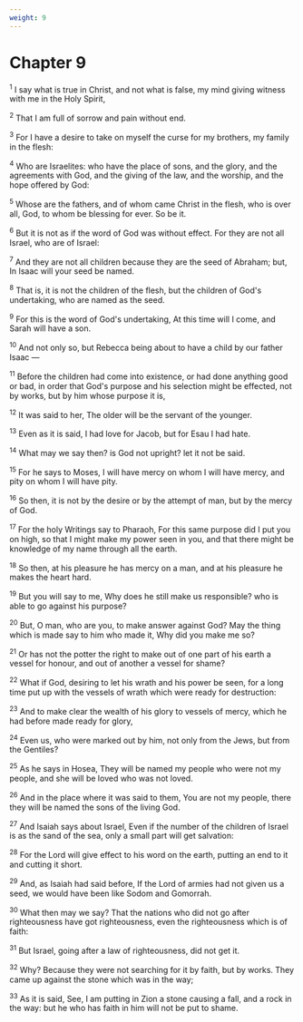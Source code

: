 ```yaml
---
weight: 9
---
```


# Chapter 9

<sup>1</sup> I say what is true in Christ, and not what is false, my mind giving witness with me in the Holy Spirit, 

<sup>2</sup> That I am full of sorrow and pain without end. 

<sup>3</sup> For I have a desire to take on myself the curse for my brothers, my family in the flesh: 

<sup>4</sup> Who are Israelites: who have the place of sons, and the glory, and the agreements with God, and the giving of the law, and the worship, and the hope offered by God: 

<sup>5</sup> Whose are the fathers, and of whom came Christ in the flesh, who is over all, God, to whom be blessing for ever. So be it. 

<sup>6</sup> But it is not as if the word of God was without effect. For they are not all Israel, who are of Israel: 

<sup>7</sup> And they are not all children because they are the seed of Abraham; but, In Isaac will your seed be named. 

<sup>8</sup> That is, it is not the children of the flesh, but the children of God's undertaking, who are named as the seed. 

<sup>9</sup> For this is the word of God's undertaking, At this time will I come, and Sarah will have a son. 

<sup>10</sup> And not only so, but Rebecca being about to have a child by our father Isaac — 

<sup>11</sup> Before the children had come into existence, or had done anything good or bad, in order that God's purpose and his selection might be effected, not by works, but by him whose purpose it is, 

<sup>12</sup> It was said to her, The older will be the servant of the younger. 

<sup>13</sup> Even as it is said, I had love for Jacob, but for Esau I had hate. 

<sup>14</sup> What may we say then? is God not upright? let it not be said. 

<sup>15</sup> For he says to Moses, I will have mercy on whom I will have mercy, and pity on whom I will have pity. 

<sup>16</sup> So then, it is not by the desire or by the attempt of man, but by the mercy of God. 

<sup>17</sup> For the holy Writings say to Pharaoh, For this same purpose did I put you on high, so that I might make my power seen in you, and that there might be knowledge of my name through all the earth. 

<sup>18</sup> So then, at his pleasure he has mercy on a man, and at his pleasure he makes the heart hard. 

<sup>19</sup> But you will say to me, Why does he still make us responsible? who is able to go against his purpose? 

<sup>20</sup> But, O man, who are you, to make answer against God? May the thing which is made say to him who made it, Why did you make me so? 

<sup>21</sup> Or has not the potter the right to make out of one part of his earth a vessel for honour, and out of another a vessel for shame? 

<sup>22</sup> What if God, desiring to let his wrath and his power be seen, for a long time put up with the vessels of wrath which were ready for destruction: 

<sup>23</sup> And to make clear the wealth of his glory to vessels of mercy, which he had before made ready for glory, 

<sup>24</sup> Even us, who were marked out by him, not only from the Jews, but from the Gentiles? 

<sup>25</sup> As he says in Hosea, They will be named my people who were not my people, and she will be loved who was not loved. 

<sup>26</sup> And in the place where it was said to them, You are not my people, there they will be named the sons of the living God. 

<sup>27</sup> And Isaiah says about Israel, Even if the number of the children of Israel is as the sand of the sea, only a small part will get salvation: 

<sup>28</sup> For the Lord will give effect to his word on the earth, putting an end to it and cutting it short. 

<sup>29</sup> And, as Isaiah had said before, If the Lord of armies had not given us a seed, we would have been like Sodom and Gomorrah. 

<sup>30</sup> What then may we say? That the nations who did not go after righteousness have got righteousness, even the righteousness which is of faith: 

<sup>31</sup> But Israel, going after a law of righteousness, did not get it. 

<sup>32</sup> Why? Because they were not searching for it by faith, but by works. They came up against the stone which was in the way; 

<sup>33</sup> As it is said, See, I am putting in Zion a stone causing a fall, and a rock in the way: but he who has faith in him will not be put to shame. 


